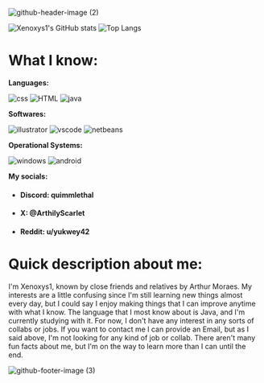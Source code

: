 
![github-header-image (2)](https://github.com/Xenoxys1/Xenoxys1/assets/135155777/dc4a121b-8346-40b6-9518-b8d4dc09345c)

![Xenoxys1's GitHub stats](https://github-readme-stats.vercel.app/api?username=Xenoxys1&show_icons=true&theme=holi) ![Top Langs](https://github-readme-stats.vercel.app/api/top-langs/?username=Xenoxys1&size_weight=0.5&count_weight=0.5&theme=holi)

# What I know:

**Languages:**

![css](https://img.shields.io/badge/CSS-239120?&style=for-the-badge&logo=css3&logoColor=white) ![HTML](https://img.shields.io/badge/HTML-239120?style=for-the-badge&logo=html5&logoColor=white)
 ![java](https://img.shields.io/badge/Java-ED8B00?style=for-the-badge&logo=openjdk&logoColor=white)

**Softwares:**

![illustrator](https://img.shields.io/badge/Adobe%20Illustrator-FF9A00?style=for-the-badge&logo=adobe%20illustrator&logoColor=white) ![vscode](https://img.shields.io/badge/VSCode-0078D4?style=for-the-badge&logo=visual%20studio%20code&logoColor=white) ![netbeans](https://img.shields.io/badge/apache%20netbeans-1B6AC6?style=for-the-badge&logo=apache%20netbeans%20IDE&logoColor=white)

**Operational Systems:**

![windows](https://img.shields.io/badge/Windows-0078D6?style=for-the-badge&logo=windows&logoColor=white) ![android](https://img.shields.io/badge/Android-3DDC84?style=for-the-badge&logo=android&logoColor=white)

**My socials:**

- #### Discord: quimmlethal
- #### X: @ArthilyScarlet
- #### Reddit: u/yukwey42

# Quick description about me:

I'm Xenoxys1, known by close friends and relatives by Arthur Moraes. My interests are a little confusing since I'm still learning new things almost every day, but I could say I enjoy making things that I can improve anytime with what I know. The language that I most know about is Java, and I'm currently studying with it. For now, I don't have any interest in any sorts of collabs or jobs. If you want to contact me I can provide an Email, but as I said above, I'm not looking for any kind of job or collab. There aren't many fun facts about me, but I'm on the way to learn more than I can until the end.

![github-footer-image (3)](https://github.com/Xenoxys1/Xenoxys1/assets/135155777/1f98bdbc-c318-4873-82ac-49a0a828c8b2)
